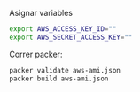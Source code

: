 Asignar variables
```sh 
export AWS_ACCESS_KEY_ID=""
export AWS_SECRET_ACCESS_KEY=""
```

Correr packer:
```sh
packer validate aws-ami.json
packer build aws-ami.json
```
